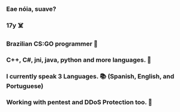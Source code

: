 ### Eae nóia, suave? 
### 17y ☠️
### Brazilian CS:GO programmer 👾
### C++, C#, jni, java, python and more languages. 🤖
### I currently speak 3 Languages. 📚 (Spanish, English, and Portuguese)
### Working with pentest and DDoS Protection too. 👻

<!--
**hartzDEUSx/hartzDEUSx** is a ✨ _special_ ✨ repository because its `README.md` (this file) appears on your GitHub profile.


